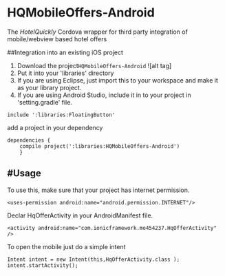 # HQMobileOffers-Android
The *HotelQuickly* Cordova wrapper for third party integration of mobile/webview based hotel offers

##Integration into an existing iOS project

1) Download the project`HQMobileOffers-Android` ![alt tag]
2) Put it into your 'libraries' directory 
3) If you are using Eclipse, just import this to your workspace and make it as your library project.
4) If you are using Android Studio, include it in to your project in 'setting.gradle' file.

```
include ':libraries:FloatingButton'
```
add a project in your dependency

```
dependencies {
    compile project(':libraries:HQMobileOffers-Android')
    }
```

#Usage
---
To use this, make sure that your project has internet permission.
```
<uses-permission android:name="android.permission.INTERNET"/>
```

Declar HqOfferActivity in your AndroidManifest file.

```
<activity android:name="com.ionicframework.mo454237.HqOfferActivity" />
```

To open the mobile just do a simple intent

```
Intent intent = new Intent(this,HqOfferActivity.class );
intent.startActivity();
```


